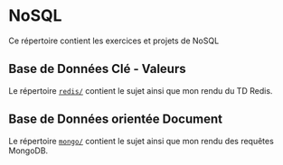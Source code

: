 # NoSQL

Ce répertoire contient les exercices et projets de NoSQL

## Base de Données Clé - Valeurs

Le répertoire [`redis/`](./redis) contient le sujet ainsi que mon rendu du TD Redis.


## Base de Données orientée Document

Le répertoire [`mongo/`](./mongo) contient le sujet ainsi que mon rendu des requêtes MongoDB.
